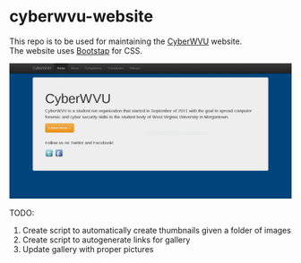 cyberwvu-website
================

This repo is to be used for maintaining the [CyberWVU](http://www.cyberwvu.lcsee.wvu.edu) website.    
The website uses [Bootstap](http://www.getbootstrap.com) for CSS.

![Alt text](/screenshot/home.png "Homepage")

TODO:  
1. Create script to automatically create thumbnails given a folder of images    
2. Create script to autogenerate links for gallery    
3. Update gallery with proper pictures    
